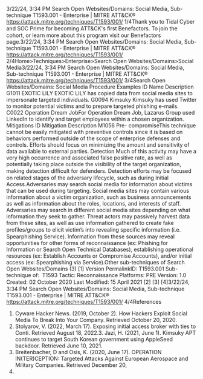 3/22/24, 3:34 PM Search Open Websites/Domains: Social Media, Sub-technique T1593.001 - Enterprise | MITRE ATT&CK®
https://attack.mitre.org/techniques/T1593/001/ 1/4Thank you to Tidal Cyber and SOC Prime for becoming ATT&CK's ﬁrst Benefactors. To join the cohort, or learn more about this program visit our
Benefactors page.3/22/24, 3:34 PM Search Open Websites/Domains: Social Media, Sub-technique T1593.001 - Enterprise | MITRE ATT&CK®
https://attack.mitre.org/techniques/T1593/001/ 2/4Home>Techniques>Enterprise>Search Open Websites/Domains>Social Media3/22/24, 3:34 PM Search Open Websites/Domains: Social Media, Sub-technique T1593.001 - Enterprise | MITRE ATT&CK®
https://attack.mitre.org/techniques/T1593/001/ 3/4Search Open Websites/Domains: Social Media
Procedure Examples
ID Name Description
G1011 EXOTIC LILY EXOTIC LILY has copied data from social media sites to impersonate targeted individuals.
G0094 Kimsuky Kimsuky has used Twitter to monitor potential victims and to prepare targeted phishing e-mails.
C0022 Operation Dream
JobFor Operation Dream Job, Lazarus Group used LinkedIn to identify and target employees within a
chosen organization.
Mitigations
ID Mitigation Description
M1056 Pre-
compromiseThis technique cannot be easily mitigated with preventive controls since it is based on behaviors performed
outside of the scope of enterprise defenses and controls. Efforts should focus on minimizing the amount
and sensitivity of data available to external parties.
Detection
Much of this activity may have a very high occurrence and associated false positive rate, as well as potentially taking place outside the
visibility of the target organization, making detection diﬃcult for defenders.
Detection efforts may be focused on related stages of the adversary lifecycle, such as during Initial Access.Adversaries may search social media for information about victims that can be used during targeting. Social media sites may contain
various information about a victim organization, such as business announcements as well as information about the roles, locations, and
interests of staff.
Adversaries may search in different social media sites depending on what information they seek to gather. Threat actors may passively
harvest data from these sites, as well as use information gathered to create fake proﬁles/groups to elicit victim’s into revealing speciﬁc
information (i.e. Spearphishing Service). Information from these sources may reveal opportunities for other forms of reconnaissance (ex:
Phishing for Information or Search Open Technical Databases), establishing operational resources (ex: Establish Accounts or Compromise
Accounts), and/or initial access (ex: Spearphishing via Service).Other sub-techniques of Search Open Websites/Domains (3)
[1]
Version PermalinkID: T1593.001
Sub-technique of:  T1593
 
Tactic: Reconnaissance
 
Platforms: PRE
Version: 1.0
Created: 02 October 2020
Last Modiﬁed: 15 April 2021
[2]
[3]
[4]3/22/24, 3:34 PM Search Open Websites/Domains: Social Media, Sub-technique T1593.001 - Enterprise | MITRE ATT&CK®
https://attack.mitre.org/techniques/T1593/001/ 4/4References
1. Cyware Hacker News. (2019, October 2). How Hackers Exploit
Social Media To Break Into Your Company. Retrieved October
20, 2020.
2. Stolyarov, V. (2022, March 17). Exposing initial access broker
with ties to Conti. Retrieved August 18, 2022.3. Jazi, H. (2021, June 1). Kimsuky APT continues to target
South Korean government using AppleSeed backdoor.
Retrieved June 10, 2021.
4. Breitenbacher, D and Osis, K. (2020, June 17). OPERATION
IN(TER)CEPTION: Targeted Attacks Against European
Aerospace and Military Companies. Retrieved December 20,
2021.